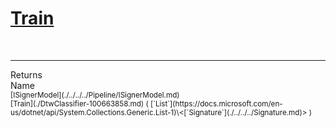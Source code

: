# [Train](./DtwClassifier-100663858.md)


<br>
<hr>
Returns<img width=550/>Name
<br>
<sub>[ISignerModel](./../../../Pipeline/ISignerModel.md)</sub><img width=500/><sub>[Train](./DtwClassifier-100663858.md) ( [`List`](https://docs.microsoft.com/en-us/dotnet/api/System.Collections.Generic.List-1)\<[`Signature`](./../../../Signature.md)> )</sub><br>


